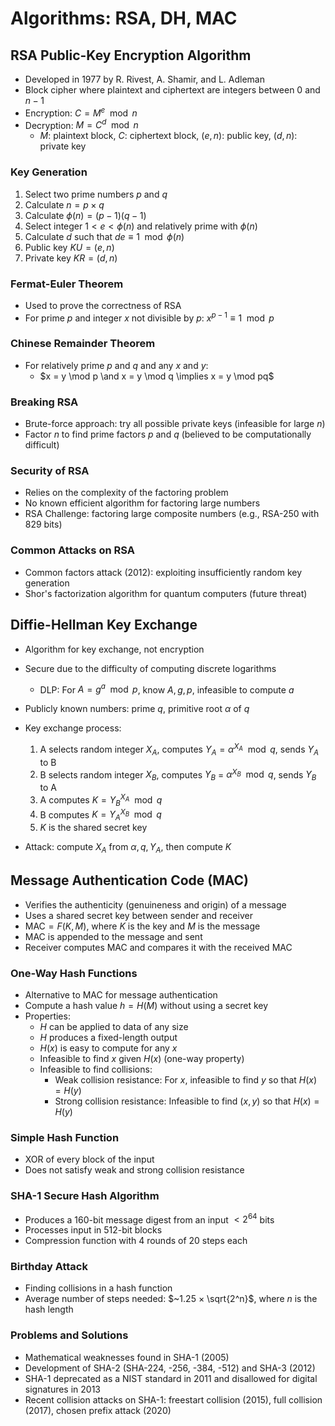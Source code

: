 # Algorithms: RSA, DH, MAC

## RSA Public-Key Encryption Algorithm
- Developed in 1977 by R. Rivest, A. Shamir, and L. Adleman
- Block cipher where plaintext and ciphertext are integers between $0$ and $n-1$
- Encryption: $C = M^e \mod n$
- Decryption: $M = C^d \mod n$
  - $M$: plaintext block, $C$: ciphertext block, $(e, n)$: public key, $(d, n)$: private key

### Key Generation
1. Select two prime numbers $p$ and $q$
2. Calculate $n = p \times q$
3. Calculate $\phi(n) = (p-1)(q-1)$
4. Select integer $1 < e < \phi(n)$ and relatively prime with $\phi(n)$
5. Calculate $d$ such that $de \equiv 1 \mod \phi(n)$
6. Public key $KU = (e, n)$
7. Private key $KR = (d, n)$

### Fermat-Euler Theorem
- Used to prove the correctness of RSA
- For prime $p$ and integer $x$ not divisible by $p$: $x^{p-1} \equiv 1 \mod p$

### Chinese Remainder Theorem
- For relatively prime $p$ and $q$ and any $x$ and $y$:
  - $x = y \mod p \and x = y \mod q \implies x = y \mod pq$


### Breaking RSA
- Brute-force approach: try all possible private keys (infeasible for large $n$)
- Factor $n$ to find prime factors $p$ and $q$ (believed to be computationally difficult)

### Security of RSA
- Relies on the complexity of the factoring problem
- No known efficient algorithm for factoring large numbers
- RSA Challenge: factoring large composite numbers (e.g., RSA-250 with 829 bits)

### Common Attacks on RSA
- Common factors attack (2012): exploiting insufficiently random key generation
- Shor's factorization algorithm for quantum computers (future threat)

## Diffie-Hellman Key Exchange
- Algorithm for key exchange, not encryption
- Secure due to the difficulty of computing discrete logarithms
  - DLP: For $A=g^a\mod p$, know $A, g, p$, infeasible to compute $a$

- Publicly known numbers: prime $q$, primitive root $\alpha$ of $q$
- Key exchange process:
  1. A selects random integer $X_A$, computes $Y_A = \alpha^{X_A} \mod q$, sends $Y_A$ to B
  2. B selects random integer $X_B$, computes $Y_B$ = $\alpha^{X_B} \mod q$, sends $Y_B$ to A
  3. A computes $K = {Y_B}^{X_A} \mod q$
  4. B computes $K = {Y_A}^{X_B} \mod q$
  5. $K$​​ is the shared secret key
- Attack: compute $X_A$ from $\alpha,q,Y_A$, then compute $K$

## Message Authentication Code (MAC)
- Verifies the authenticity (genuineness and origin) of a message
- Uses a shared secret key between sender and receiver
- $\text{MAC} = F(K, M)$, where $K$ is the key and $M$ is the message
- MAC is appended to the message and sent
- Receiver computes MAC and compares it with the received MAC

### One-Way Hash Functions
- Alternative to MAC for message authentication
- Compute a hash value $h = H(M)$ without using a secret key
- Properties:
  - $H$ can be applied to data of any size
  - $H$ produces a fixed-length output
  - $H(x)$ is easy to compute for any $x$
  - Infeasible to find $x$ given $H(x)$ (one-way property)
  - Infeasible to find collisions:
    - Weak collision resistance: For $x$, infeasible to find $y$ so that $H(x) = H(y)$
    - Strong collision resistance: Infeasible to find $(x,y)$ so that $H(x) = H(y)$

### Simple Hash Function
- XOR of every block of the input
- Does not satisfy weak and strong collision resistance

### SHA-1 Secure Hash Algorithm
- Produces a 160-bit message digest from an input $< 2^{64}$ bits
- Processes input in 512-bit blocks
- Compression function with 4 rounds of 20 steps each

### Birthday Attack
- Finding collisions in a hash function
- Average number of steps needed: $~1.25 × \sqrt{2^n}$, where $n$ is the hash length

### Problems and Solutions
- Mathematical weaknesses found in SHA-1 (2005)
- Development of SHA-2 (SHA-224, -256, -384, -512) and SHA-3 (2012)
- SHA-1 deprecated as a NIST standard in 2011 and disallowed for digital signatures in 2013
- Recent collision attacks on SHA-1: freestart collision (2015), full collision (2017), chosen prefix attack (2020)